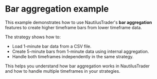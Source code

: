 # Bar aggregation example

This example demonstrates how to use NautilusTrader's **bar aggregation** features to create higher timeframe bars
from lower timeframe data.

The strategy shows how to:

- Load 1-minute bar data from a CSV file.
- Create 5-minute bars from 1-minute data using internal aggregation.
- Handle both timeframes independently in the same strategy.

This helps you understand how bar aggregation works in NautilusTrader and how to handle multiple timeframes
in your strategies.
